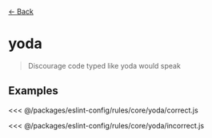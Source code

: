 [&#x2190; Back](./)
# yoda <badge text="error" type="error" vertical="middle"/>

> Discourage code typed like yoda would speak


## Examples

<code-highlight>
 
<div slot="correct">

<<< @/packages/eslint-config/rules/core/yoda/correct.js

</div>

 
<div slot="incorrect">

<<< @/packages/eslint-config/rules/core/yoda/incorrect.js

</div>

 
</code-highlight>

